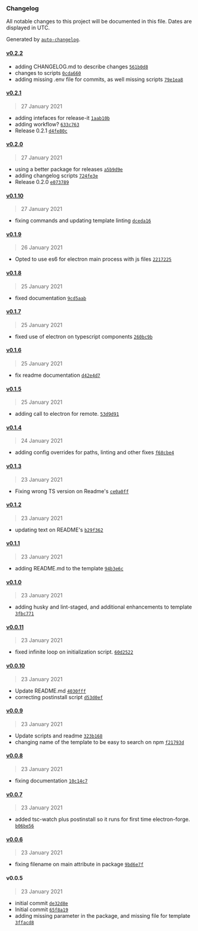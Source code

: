 ### Changelog

All notable changes to this project will be documented in this file. Dates are displayed in UTC.

Generated by [`auto-changelog`](https://github.com/CookPete/auto-changelog).

#### [v0.2.2](https://github.com/tbogard/cra-template-ts-electron-react-eslint-prettier-airbnb/compare/v0.2.1...v0.2.2)

- adding CHANGELOG.md to describe changes [`561b0d8`](https://github.com/tbogard/cra-template-ts-electron-react-eslint-prettier-airbnb/commit/561b0d89fc15ccc8eb1ff4262fc4bbf85c48826f)
- changes to scripts [`0cda660`](https://github.com/tbogard/cra-template-ts-electron-react-eslint-prettier-airbnb/commit/0cda6606253391b762b1a4ca2e1d6c8d711a1cb6)
- adding missing .env file for commits, as well missing scripts [`79e1ea8`](https://github.com/tbogard/cra-template-ts-electron-react-eslint-prettier-airbnb/commit/79e1ea853bdfacb20e0215cadb5cd81d30e25af5)

#### [v0.2.1](https://github.com/tbogard/cra-template-ts-electron-react-eslint-prettier-airbnb/compare/v0.2.0...v0.2.1)

> 27 January 2021

- adding intefaces for release-it [`1aab10b`](https://github.com/tbogard/cra-template-ts-electron-react-eslint-prettier-airbnb/commit/1aab10bc23295acb15f9d3b7e0872b7baae1f979)
- adding workflow? [`633c763`](https://github.com/tbogard/cra-template-ts-electron-react-eslint-prettier-airbnb/commit/633c763d7ec2c2eb72c290d26095f0e455ae6ae4)
- Release 0.2.1 [`d4fe80c`](https://github.com/tbogard/cra-template-ts-electron-react-eslint-prettier-airbnb/commit/d4fe80cc4bb5af131c6a28cc1ebab487fbfab323)

#### [v0.2.0](https://github.com/tbogard/cra-template-ts-electron-react-eslint-prettier-airbnb/compare/v0.1.10...v0.2.0)

> 27 January 2021

- using a better package for releases [`a5b9d9e`](https://github.com/tbogard/cra-template-ts-electron-react-eslint-prettier-airbnb/commit/a5b9d9e71b78037b060cf0e2ba859275159b4f50)
- adding changelog scripts [`724fe3e`](https://github.com/tbogard/cra-template-ts-electron-react-eslint-prettier-airbnb/commit/724fe3e6b9a4717b4b2cce19c245cdac87d52127)
- Release 0.2.0 [`e073789`](https://github.com/tbogard/cra-template-ts-electron-react-eslint-prettier-airbnb/commit/e0737894f7391ec68063b2e50126a3d31c41dce8)

#### [v0.1.10](https://github.com/tbogard/cra-template-ts-electron-react-eslint-prettier-airbnb/compare/v0.1.9...v0.1.10)

> 27 January 2021

- fixing commands and updating template linting [`dceda16`](https://github.com/tbogard/cra-template-ts-electron-react-eslint-prettier-airbnb/commit/dceda160b4b2c9a660e1a701aa913b85151ca419)

#### [v0.1.9](https://github.com/tbogard/cra-template-ts-electron-react-eslint-prettier-airbnb/compare/v0.1.8...v0.1.9)

> 26 January 2021

- Opted to use es6 for electron main process with js files [`2217225`](https://github.com/tbogard/cra-template-ts-electron-react-eslint-prettier-airbnb/commit/2217225d9a800a5e77ff853c9a89a6c0d8c7c20e)

#### [v0.1.8](https://github.com/tbogard/cra-template-ts-electron-react-eslint-prettier-airbnb/compare/v0.1.7...v0.1.8)

> 25 January 2021

- fixed documentation [`9cd5aab`](https://github.com/tbogard/cra-template-ts-electron-react-eslint-prettier-airbnb/commit/9cd5aabea2b9726536ac1fc4ca276b246027ab0b)

#### [v0.1.7](https://github.com/tbogard/cra-template-ts-electron-react-eslint-prettier-airbnb/compare/v0.1.6...v0.1.7)

> 25 January 2021

- fixed use of electron on typescript components [`260bc9b`](https://github.com/tbogard/cra-template-ts-electron-react-eslint-prettier-airbnb/commit/260bc9bf2fee593d3b4ba52f00888787b3b9d4cd)

#### [v0.1.6](https://github.com/tbogard/cra-template-ts-electron-react-eslint-prettier-airbnb/compare/v0.1.5...v0.1.6)

> 25 January 2021

- fix readme documentation [`d42e4d7`](https://github.com/tbogard/cra-template-ts-electron-react-eslint-prettier-airbnb/commit/d42e4d743905b3db525170e81e0e62b9e88469a7)

#### [v0.1.5](https://github.com/tbogard/cra-template-ts-electron-react-eslint-prettier-airbnb/compare/v0.1.4...v0.1.5)

> 25 January 2021

- adding call to electron for remote. [`53d9d91`](https://github.com/tbogard/cra-template-ts-electron-react-eslint-prettier-airbnb/commit/53d9d911e66a4872c4fe10c628fce21a1585488a)

#### [v0.1.4](https://github.com/tbogard/cra-template-ts-electron-react-eslint-prettier-airbnb/compare/v0.1.3...v0.1.4)

> 24 January 2021

- adding config overrides for paths, linting and other fixes [`f68cbe4`](https://github.com/tbogard/cra-template-ts-electron-react-eslint-prettier-airbnb/commit/f68cbe493c11934f87afa554fbc3e2716b1fbc59)

#### [v0.1.3](https://github.com/tbogard/cra-template-ts-electron-react-eslint-prettier-airbnb/compare/v0.1.2...v0.1.3)

> 23 January 2021

- Fixing wrong TS version on Readme's [`ce0a0ff`](https://github.com/tbogard/cra-template-ts-electron-react-eslint-prettier-airbnb/commit/ce0a0ffad5e64e5b5f8e4cd02061086ceca8a246)

#### [v0.1.2](https://github.com/tbogard/cra-template-ts-electron-react-eslint-prettier-airbnb/compare/v0.1.1...v0.1.2)

> 23 January 2021

- updating text on README's [`b29f362`](https://github.com/tbogard/cra-template-ts-electron-react-eslint-prettier-airbnb/commit/b29f3624b7fe09cc3fb0eaabda09339526947dd6)

#### [v0.1.1](https://github.com/tbogard/cra-template-ts-electron-react-eslint-prettier-airbnb/compare/v0.1.0...v0.1.1)

> 23 January 2021

- adding README.md to the template [`94b3e6c`](https://github.com/tbogard/cra-template-ts-electron-react-eslint-prettier-airbnb/commit/94b3e6ca9bac827062629c5a9cdd565a46cb9303)

#### [v0.1.0](https://github.com/tbogard/cra-template-ts-electron-react-eslint-prettier-airbnb/compare/v0.0.11...v0.1.0)

> 23 January 2021

- adding husky and lint-staged, and additional enhancements to template [`3fbc771`](https://github.com/tbogard/cra-template-ts-electron-react-eslint-prettier-airbnb/commit/3fbc77108c333a48cb78f227faef5b8a755675bd)

#### [v0.0.11](https://github.com/tbogard/cra-template-ts-electron-react-eslint-prettier-airbnb/compare/v0.0.10...v0.0.11)

> 23 January 2021

- fixed infinite loop on initialization script. [`60d2522`](https://github.com/tbogard/cra-template-ts-electron-react-eslint-prettier-airbnb/commit/60d252224710216387a95723419522381bfd5dc7)

#### [v0.0.10](https://github.com/tbogard/cra-template-ts-electron-react-eslint-prettier-airbnb/compare/v0.0.9...v0.0.10)

> 23 January 2021

- Update README.md [`4030fff`](https://github.com/tbogard/cra-template-ts-electron-react-eslint-prettier-airbnb/commit/4030fff64b9fede81c3b52a01762edce62f78b2a)
- correcting postinstall script [`d53d0ef`](https://github.com/tbogard/cra-template-ts-electron-react-eslint-prettier-airbnb/commit/d53d0efc41f580be91b03890929a1bd502ee3282)

#### [v0.0.9](https://github.com/tbogard/cra-template-ts-electron-react-eslint-prettier-airbnb/compare/v0.0.8...v0.0.9)

> 23 January 2021

- Update scripts and readme [`323b168`](https://github.com/tbogard/cra-template-ts-electron-react-eslint-prettier-airbnb/commit/323b16876ccaab9509649982a31e1d829e1ee929)
- changing name of the template to be easy to search on npm [`f21793d`](https://github.com/tbogard/cra-template-ts-electron-react-eslint-prettier-airbnb/commit/f21793d48f7b347e04eb5b6961ba90f32a8e31b6)

#### [v0.0.8](https://github.com/tbogard/cra-template-ts-electron-react-eslint-prettier-airbnb/compare/v0.0.7...v0.0.8)

> 23 January 2021

- fixing documentation [`10c14c7`](https://github.com/tbogard/cra-template-ts-electron-react-eslint-prettier-airbnb/commit/10c14c7659972d7447bf15f47032303ce5666dc9)

#### [v0.0.7](https://github.com/tbogard/cra-template-ts-electron-react-eslint-prettier-airbnb/compare/v0.0.6...v0.0.7)

> 23 January 2021

- added tsc-watch plus postinstall so it runs for first time electron-forge. [`b06be56`](https://github.com/tbogard/cra-template-ts-electron-react-eslint-prettier-airbnb/commit/b06be563abea18ad2c311601775ad6b4d1c1db08)

#### [v0.0.6](https://github.com/tbogard/cra-template-ts-electron-react-eslint-prettier-airbnb/compare/v0.0.5...v0.0.6)

> 23 January 2021

- fixing filename on main attribute in package [`9bd6e7f`](https://github.com/tbogard/cra-template-ts-electron-react-eslint-prettier-airbnb/commit/9bd6e7f0d56820af21e6c328bf735590e882b332)

#### v0.0.5

> 23 January 2021

- initial commit [`de32d8e`](https://github.com/tbogard/cra-template-ts-electron-react-eslint-prettier-airbnb/commit/de32d8e3cf8c61ea4e9759b0d52fbd268a86405e)
- Initial commit [`65f8a19`](https://github.com/tbogard/cra-template-ts-electron-react-eslint-prettier-airbnb/commit/65f8a1906045242ac41ca53d83ab6c88a89f9787)
- adding missing parameter in the package, and missing file for template [`3ffacd8`](https://github.com/tbogard/cra-template-ts-electron-react-eslint-prettier-airbnb/commit/3ffacd82f959430b5fe4f0c234b213fe4064c2dd)
